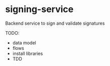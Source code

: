 # signing-service
Backend service to sign and validate signatures

TODO:
- data model
- flows
- install libraries
- TDD
